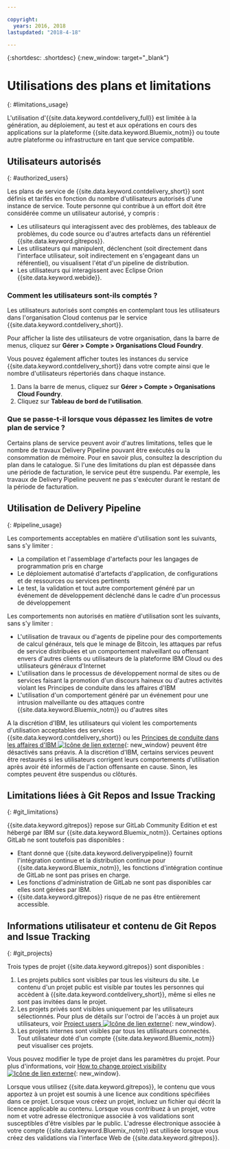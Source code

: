 ```yaml
---

copyright:
  years: 2016, 2018
lastupdated: "2018-4-18"

---
```


{:shortdesc: .shortdesc}
{:new_window: target="_blank"}

# Utilisations des plans et limitations
{: #limitations_usage}

L'utilisation d'{{site.data.keyword.contdelivery_full}} est limitée à la génération, au déploiement, au test et aux opérations en cours des applications sur la plateforme {{site.data.keyword.Bluemix_notm}} ou toute autre plateforme ou infrastructure en tant que service compatible.

## Utilisateurs autorisés
{: #authorized_users}

Les plans de service de {{site.data.keyword.contdelivery_short}} sont définis et tarifés en fonction du nombre d'utilisateurs autorisés d'une instance de service. Toute personne qui contribue à un effort doit être considérée comme un utilisateur autorisé, y compris :

 * Les utilisateurs qui interagissent avec des problèmes, des tableaux de problèmes, du code source ou d'autres artefacts dans un référentiel {{site.data.keyword.gitrepos}}.
 * Les utilisateurs qui manipulent, déclenchent (soit directement dans l'interface utilisateur, soit indirectement en s'engageant dans un référentiel), ou visualisent l'état d'un pipeline de distribution.
 * Les utilisateurs qui interagissent avec Eclipse Orion {{site.data.keyword.webide}}.
 
### Comment les utilisateurs sont-ils comptés ?

Les utilisateurs autorisés sont comptés en contemplant tous les utilisateurs dans l'organisation Cloud contenus par le service {{site.data.keyword.contdelivery_short}}. 

Pour afficher la liste des utilisateurs de votre organisation, dans la barre de menus, cliquez sur **Gérer > Compte > Organisations Cloud Foundry**.

Vous pouvez également afficher toutes les instances du service {{site.data.keyword.contdelivery_short}} dans votre compte ainsi que le nombre d'utilisateurs répertoriés dans chaque instance.

1. Dans la barre de menus, cliquez sur **Gérer > Compte > Organisations Cloud Foundry**.
2. Cliquez sur **Tableau de bord de l'utilisation**.

### Que se passe-t-il lorsque vous dépassez les limites de votre plan de service ? 

Certains plans de service peuvent avoir d'autres limitations, telles que le nombre de travaux Delivery Pipeline pouvant être exécutés ou la consommation de mémoire. Pour en savoir plus, consultez la description du plan dans le catalogue. Si l'une des limitations du plan est dépassée dans une période de facturation, le service peut être suspendu. Par exemple, les travaux de Delivery Pipeline peuvent ne pas s'exécuter durant le restant de la période de facturation.

## Utilisation de Delivery Pipeline
{: #pipeline_usage}

Les comportements acceptables en matière d'utilisation sont les suivants, sans s'y limiter :

* La compilation et l'assemblage d'artefacts pour les langages de programmation pris en charge
* Le déploiement automatisé d'artefacts d'application, de configurations et de ressources ou services pertinents
* Le test, la validation et tout autre comportement généré par un événement de développement déclenché dans le cadre d'un processus de développement

Les comportements non autorisés en matière d'utilisation sont les suivants, sans s'y limiter :

* L'utilisation de travaux ou d'agents de pipeline pour des comportements de calcul généraux, tels que le minage de Bitcoin, les attaques par refus de service distribuées et un comportement malveillant ou offensant envers d'autres clients ou utilisateurs de la plateforme IBM Cloud ou des utilisateurs généraux d'Internet
* L'utilisation dans le processus de développement normal de sites ou de services faisant la promotion d'un discours haineux ou d'autres activités violant les Principes de conduite dans les affaires d'IBM
* L'utilisation d'un comportement généré par un événement pour une intrusion malveillante ou des attaques contre {{site.data.keyword.Bluemix_notm}} ou d'autres sites

A la discrétion d'IBM, les utilisateurs qui violent les comportements d'utilisation acceptables des services {{site.data.keyword.contdelivery_short}} ou les [Principes de conduite dans les affaires d'IBM ![Icône de lien externe](../../icons/launch-glyph.svg "Icône de lien externe")](https://www.ibm.com/investor/governance/business-conduct-guidelines.html){: new_window} peuvent être désactivés sans préavis. A la discrétion d'IBM, certains services peuvent être restaurés si les utilisateurs corrigent leurs comportements d'utilisation après avoir été informés de l'action offensante en cause. Sinon, les comptes peuvent être suspendus ou clôturés.

## Limitations liées à Git Repos and Issue Tracking
{: #git_limitations}

{{site.data.keyword.gitrepos}} repose sur GitLab Community Edition et est hébergé par IBM sur {{site.data.keyword.Bluemix_notm}}. Certaines options GitLab ne sont toutefois pas disponibles :

 * Etant donné que {{site.data.keyword.deliverypipeline}} fournit l'intégration continue et la distribution continue pour {{site.data.keyword.Bluemix_notm}}, les fonctions d'intégration continue de GitLab ne sont pas prises en charge.
 * Les fonctions d'administration de GitLab ne sont pas disponibles car elles sont gérées par IBM.
 * {{site.data.keyword.gitrepos}} risque de ne pas être entièrement accessible.

## Informations utilisateur et contenu de Git Repos and Issue Tracking
{: #git_projects}

Trois types de projet {{site.data.keyword.gitrepos}} sont disponibles :

  1. Les projets publics sont visibles par tous les visiteurs du site. Le contenu d'un projet public est visible par toutes les personnes qui accèdent à {{site.data.keyword.contdelivery_short}}, même si elles ne sont pas invitées dans le projet.
  2. Les projets privés sont visibles uniquement par les utilisateurs sélectionnés. Pour plus de détails sur l'octroi de l'accès à un projet aux utilisateurs, voir [Project users ![Icône de lien externe](../../icons/launch-glyph.svg "External link icon")](https://git.ng.bluemix.net/help/workflow/add-user/add-user.md){: new_window}.
  3. Les projets internes sont visibles par tous les utilisateurs connectés. Tout utilisateur doté d'un compte {{site.data.keyword.Bluemix_notm}} peut visualiser ces projets.

Vous pouvez modifier le type de projet dans les paramètres du projet. Pour plus d'informations, voir [How to change project visibility ![Icône de lien externe](../../icons/launch-glyph.svg "External link icon")](https://git.ng.bluemix.net/help/public_access/public_access#how-to-change-project-visibility){: new_window}.

Lorsque vous utilisez {{site.data.keyword.gitrepos}}, le contenu que vous apportez à un projet est soumis à une licence aux conditions spécifiées dans ce projet. Lorsque vous créez un projet, incluez un fichier qui décrit la licence applicable au contenu. Lorsque vous contribuez à un projet, votre nom et votre adresse électronique associée à vos validations sont susceptibles d'être visibles par le public. L'adresse électronique associée à votre compte {{site.data.keyword.Bluemix_notm}} est utilisée lorsque vous créez des validations via l'interface Web de {{site.data.keyword.gitrepos}}.

<!-- ###Privacy with Git Repos and Issue Tracking profiles -->

<!-- A few features of {{site.data.keyword.gitrepos}} require the use of a profile page that publicly displays information that you provide. You give IBM the following permissions: -->

  <!-- a. Make the information in your profile&mdash;such as your name, email, picture, bio, social media links, and user activity&mdash;visible to other users of the service. -->

  <!-- b. Publicly disclose your name and other public information and activities that are associated with your use of the service, or otherwise publicize the fact that you are a user of the service, without any further notice to you. -->

<!-- The email address that is associated with your profile page is derived from your {{site.data.keyword.Bluemix_notm}} account details. To modify the email address that is displayed on your profile page, modify your {{site.data.keyword.Bluemix_notm}} account. -->

<!-- ## Deprecated services
{: #deprecated_services} -->

<!--{{site.data.keyword.trackplan}} and {{site.data.keyword.deliverypipeline}} Classic, which are part of IBM Bluemix {{site.data.keyword.jazzhub_short}} (JazzHub), are being retired. For more information, see [Track & Plan Retirement ![External link icon](../../icons/launch-glyph.svg "External link icon")](https://www.ibm.com/blogs/bluemix/2017/04/track-plan-retirement/){: new_window} and [Delivery Pipeline Retirement ![External link icon](../../icons/launch-glyph.svg "External link icon")](https://www.ibm.com/blogs/bluemix/2017/04/delivery-pipeline-retirement/){: new_window}. -->

<!-- Starting on May 25, no new JazzHub projects can be created. Through automatic rolling upgrades, JazzHub projects will be upgraded to {{site.data.keyword.contdelivery_short}} toolchains. The JazzHub site will be removed from service in early July. For more information about the upgrade, see [Upgrading JazzHub project to Bluemix Continuous Delivery toolchains ![External link icon](../../icons/launch-glyph.svg "External link icon")](https://developer.ibm.com/devops-services/2017/4/18/upgrading-jazzhub-projects-bluemix-continuous-delivery-toolchains/){: new_window} -->
